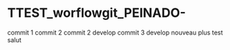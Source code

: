# TTEST_worflowgit_PEINADO-

commit 1
commit 2
commit 2 develop
commit 3 develop
nouveau plus
test
salut

